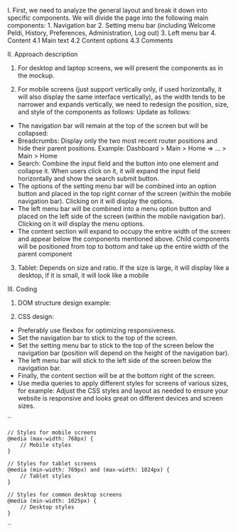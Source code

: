 I. First, we need to analyze the general layout and break it down into specific components.
    We will divide the page into the following main components:
    1. Navigation bar
    2. Setting menu bar (including Welcome Peldi, History, Preferences, Administration, Log out)
    3. Left menu bar
    4. Content
        4.1 Main text
        4.2 Content options
        4.3 Comments

II. Approach description
1. For desktop and laptop screens, we will present the components as in the mockup.

2. For mobile screens (just support vertically only, if used horizontally, it will also display the same interface vertically), as the width tends to be narrower and expands vertically, we need to redesign the position, size, and style of the components as follows:
Update as follows:

- The navigation bar will remain at the top of the screen but will be collapsed:
- Breadcrumbs: Display only the two most recent router positions and hide their parent positions.
    Example: Dashboard > Main > Home => ... > Main > Home
- Search: Combine the input field and the button into one element and collapse it. When users click on it, it will expand the input field horizontally and show the search submit button.
- The options of the setting menu bar will be combined into an option button and placed in the top right corner of the screen (within the mobile navigation bar). Clicking on it will display the options.
- The left menu bar will be combined into a menu option button and placed on the left side of the screen (within the mobile navigation bar). Clicking on it will display the menu options.
- The content section will expand to occupy the entire width of the screen and appear below the components mentioned above. Child components will be positioned from top to bottom and take up the entire width of the parent component

3. Tablet: Depends on size and ratio. If the size is large, it will display like a desktop, if it is small, it will look like a mobile

III. Coding
1. DOM structure design example:
<html>
    <body>
        <div class="navigation-bar"></div>
        <div class="setting-menu-bar"></div>
        <div class="left-menu-bar"></div>
        <div class="content">
            <div class="main-text"></div>
            <div class="content-option"></div>
            <div class="comments"></div>
        </div>
    </body>
</html>

2. CSS design:
- Preferably use flexbox for optimizing responsiveness.
- Set the navigation bar to stick to the top of the screen.
- Set the setting menu bar to stick to the top of the screen below the navigation bar (position will depend on the height of the navigation bar).
- The left menu bar will stick to the left side of the screen below the navigation bar.
- Finally, the content section will be at the bottom right of the screen.
- Use media queries to apply different styles for screens of various sizes, for example:
Adjust the CSS styles and layout as needed to ensure your website is responsive and looks great on different devices and screen sizes.

``

    // Styles for mobile screens
    @media (max-width: 768px) {
        // Mobile styles
    }

    // Styles for tablet screens
    @media (min-width: 769px) and (max-width: 1024px) {
        // Tablet styles
    }

    // Styles for common desktop screens
    @media (min-width: 1025px) {
        // Desktop styles
    }
    
``
